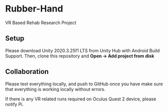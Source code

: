 # Rubber-Hand
 VR Based Rehab Research Project
 
 ## Setup
 
 Please download Unity 2020.3.25f1 LTS from Unity Hub with Android Build Support. Then, clone this repository and **Open -> Add project from disk**
 
 ## Collaboration
 
 Please test everything locally, and push to GitHub once you have make sure that everything is working locally without errors.
 
 If there is any VR related runs required on Oculus Quest 2 device, please notify Pi.
